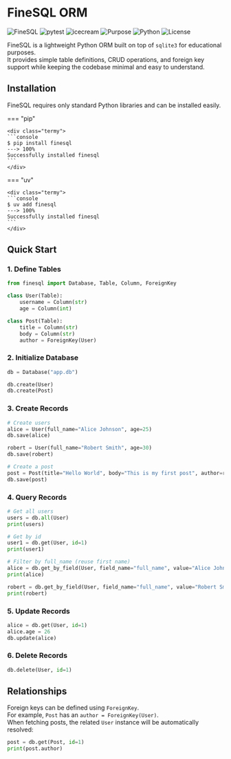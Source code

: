 <style>
.md-content .md-typeset h1 { display: none; }
</style>

# FineSQL ORM

![FineSQL](https://img.shields.io/badge/FineSQL-0.0.1-red?style=for-the-badge)
![pytest](https://img.shields.io/badge/pytest-8.4.2-blue?style=for-the-badge)
![icecream](https://img.shields.io/badge/icecream-2.1.8-orange?style=for-the-badge)
![Purpose](https://img.shields.io/badge/purpose-learning-green?style=for-the-badge)
![Python](https://img.shields.io/badge/python-3.9%2B-blue?style=for-the-badge)
![License](https://img.shields.io/badge/license-MIT-yellow?style=for-the-badge)

FineSQL is a lightweight Python ORM built on top of `sqlite3` for educational purposes.  
It provides simple table definitions, CRUD operations, and foreign key support while keeping the codebase minimal and easy to understand.

## Installation

FineSQL requires only standard Python libraries and can be installed easily.


=== "pip"

    <div class="termy">
    ```console
    $ pip install finesql
    ---> 100%
    Successfully installed finesql
    ```
    </div>

=== "uv"

    <div class="termy">
    ```console
    $ uv add finesql
    ---> 100%
    Successfully installed finesql
    ```
    </div>

## Quick Start

### 1. Define Tables

```python
from finesql import Database, Table, Column, ForeignKey

class User(Table):
    username = Column(str)
    age = Column(int)

class Post(Table):
    title = Column(str)
    body = Column(str)
    author = ForeignKey(User)
```

### 2. Initialize Database

```python
db = Database("app.db")

db.create(User)
db.create(Post)
```

### 3. Create Records

```python
# Create users
alice = User(full_name="Alice Johnson", age=25)
db.save(alice)

robert = User(full_name="Robert Smith", age=30)
db.save(robert)

# Create a post
post = Post(title="Hello World", body="This is my first post", author=robert)
db.save(post)
```

### 4. Query Records

```python
# Get all users
users = db.all(User)
print(users)

# Get by id
user1 = db.get(User, id=1)
print(user1)

# Filter by full_name (reuse first name)
alice = db.get_by_field(User, field_name="full_name", value="Alice Johnson")
print(alice)

robert = db.get_by_field(User, field_name="full_name", value="Robert Smith")
print(robert)
```

### 5. Update Records

```python
alice = db.get(User, id=1)
alice.age = 26
db.update(alice)
```

### 6. Delete Records

```python
db.delete(User, id=1)
```

## Relationships

Foreign keys can be defined using `ForeignKey`.  
For example, `Post` has an `author = ForeignKey(User)`.  
When fetching posts, the related `User` instance will be automatically resolved:

```python
post = db.get(Post, id=1)
print(post.author)
```